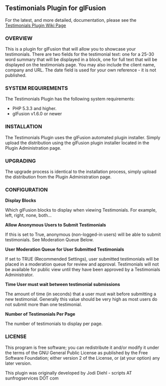 ## Testimonials Plugin for glFusion

For the latest, and more detailed, documentation, please see the [Testimonials Plugin Wiki Page](https://www.glfusion.org/wiki/glfusion:plugins:testimonials:start)

### OVERVIEW

This is a plugin for glFusion that will allow you to showcase your testimonials.
There are two fields for the testimonial text: one for a 25-30 word summary
that will be displayed in a block, one for full text that will be displayed
on the testimonials page. You may also include the client name, company and
URL. The date field is used for your own reference - it is not published.

### SYSTEM REQUIREMENTS

The Testimonials Plugin has the following system requirements:

* PHP 5.3.3 and higher.
* glFusion v1.6.0 or newer

### INSTALLATION

The Testimonials Plugin uses the glFusion automated plugin installer. Simply upload the distribution using the glFusion plugin installer located in the Plugin Administration page.

### UPGRADING

The upgrade process is identical to the installation process, simply upload the distribution from the Plugin Administration page.

### CONFIGURATION

**Display Blocks**

Which glFusion blocks to display when viewing Testimonials. For example, left, right, none, both...

**Allow Anonymous Users to Submit Testimonials**

If this is set to True, anonymous (non-logged-in users) will be able to submit testimonials. See Moderation Queue Below.

**User Moderation Queue for User Submitted Testimonials**

If set to TRUE (Recommended Settings), user submitted testimonials will be placed in a moderation queue for review and approval. Testimonials will not be available for public view until they have been approved by a Testimonials Administrator.

**Time User must wait between testimonial submissions**

The amount of time (in seconds) that a user must wait before submitting a new testimonial. Generally this value should be very high as most users do not submit more than one testimonial.

**Number of Testimonials Per Page**

The number of testimonials to display per page.

### LICENSE

This program is free software; you can redistribute it and/or modify it under
the terms of the GNU General Public License as published by the Free Software
Foundation; either version 2 of the License, or (at your option) any later
version.

This plugin was originally developed by Jodi Diehl - scripts AT sunfrogservices DOT com
